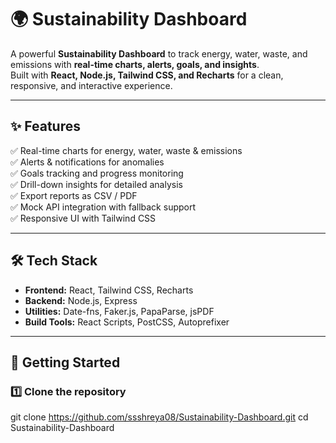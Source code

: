 # 🌍 Sustainability Dashboard

A powerful **Sustainability Dashboard** to track energy, water, waste, and emissions with **real-time charts, alerts, goals, and insights**.  
Built with **React, Node.js, Tailwind CSS, and Recharts** for a clean, responsive, and interactive experience.

---

## ✨ Features

✅ Real-time charts for energy, water, waste & emissions  
✅ Alerts & notifications for anomalies  
✅ Goals tracking and progress monitoring  
✅ Drill-down insights for detailed analysis  
✅ Export reports as CSV / PDF  
✅ Mock API integration with fallback support  
✅ Responsive UI with Tailwind CSS  

---

## 🛠 Tech Stack

- **Frontend:** React, Tailwind CSS, Recharts  
- **Backend:** Node.js, Express  
- **Utilities:** Date-fns, Faker.js, PapaParse, jsPDF  
- **Build Tools:** React Scripts, PostCSS, Autoprefixer  

---

## 🚀 Getting Started

### 1️⃣ Clone the repository
git clone https://github.com/ssshreya08/Sustainability-Dashboard.git
cd Sustainability-Dashboard
